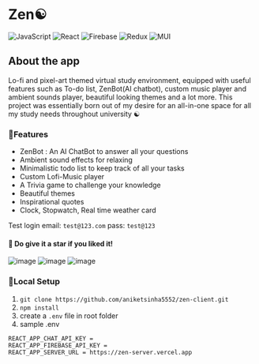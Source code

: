 # Zen☯️
![JavaScript](https://img.shields.io/badge/javascript-%23323330.svg?style=for-the-badge&logo=javascript&logoColor=%23F7DF1E) ![React](https://img.shields.io/badge/react-%2320232a.svg?style=for-the-badge&logo=react&logoColor=%2361DAFB) ![Firebase](https://img.shields.io/badge/firebase-%23039BE5.svg?style=for-the-badge&logo=firebase) ![Redux](https://img.shields.io/badge/redux-%23593d88.svg?style=for-the-badge&logo=redux&logoColor=white) ![MUI](https://img.shields.io/badge/MUI-%230081CB.svg?style=for-the-badge&logo=mui&logoColor=white)

## About the app
Lo-fi and pixel-art themed virtual study environment, equipped with useful features such as To-do list, ZenBot(AI chatbot), custom music player and ambient sounds player, beautiful looking themes and a lot more. This project was essentially born out of my desire for an all-in-one space for all my study needs throughout university ☯️

### 🚀Features
* ZenBot : An AI ChatBot to answer all your questions
* Ambient sound effects for relaxing
* Minimalistic todo list to keep track of all your tasks
* Custom Lofi-Music player
* A Trivia game to challenge your knowledge
*  Beautiful themes
* Inspirational quotes
* Clock, Stopwatch, Real time weather card
  


Test login
email: `test@123.com`
pass: `test@123`

#### 💫 Do give it a star if you liked it!

![image](https://github.com/aniketsinha5552/zen-client/assets/104712880/f54a7322-fea0-42e6-9567-16b56794974f)
![image](https://github.com/aniketsinha5552/zen-client/assets/104712880/edb82972-e513-490e-82a8-af97a0ff0483)
![image](https://github.com/aniketsinha5552/zen-client/assets/104712880/e8c86bfd-2359-4aee-a737-a0e53a5aa461)


### 🚀Local Setup
1. `git clone https://github.com/aniketsinha5552/zen-client.git`
2. `npm install`
3. create a `.env` file in root folder
4. sample .env
```
REACT_APP_CHAT_API_KEY =  
REACT_APP_FIREBASE_API_KEY = 
REACT_APP_SERVER_URL = https://zen-server.vercel.app
```
